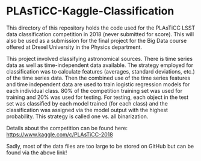 # PLAsTiCC-Kaggle-Classification

This directory of this repository holds the code used for the PLAsTiCC LSST data classification competition in 2018 (never submitted for score). This will also be used as a submission for the final project for the Big Data course offered at Drexel University in the Physics department.

This project involved classifying astronomical sources. There is time series data as well as time-independent data available. The strategy employed for classification was to calculate features (averages, standard deviations, etc.) of the time series data. Then the combined use of the time series features and time independent data are used to train logistic regression models for each individual class. 80% of the competition training set was used for training and 20% was used for testing. For testing, each object in the test set was classified by each model trained (for each class) and the classification was assigned via the model output with the highest probability. This strategy is called one vs. all binarization.

Details about the competition can be found here: https://www.kaggle.com/c/PLAsTiCC-2018

Sadly, most of the data files are too large to be stored on GitHub but can be found via the above link!
